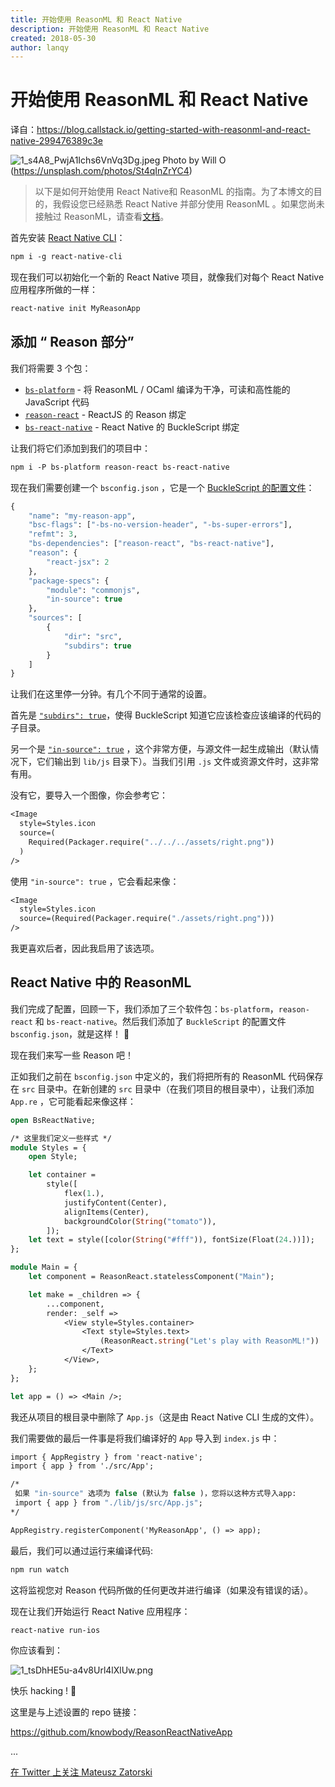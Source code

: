 ```yaml
---
title: 开始使用 ReasonML 和 React Native
description: 开始使用 ReasonML 和 React Native
created: 2018-05-30
author: lanqy
---
```


# 开始使用 ReasonML 和 React Native

译自：https://blog.callstack.io/getting-started-with-reasonml-and-react-native-299476389c3e

![1_s4A8_PwjA1Ichs6VnVq3Dg.jpeg](/images/1_s4A8_PwjA1Ichs6VnVq3Dg.jpeg)
Photo by Will O (https://unsplash.com/photos/St4qInZrYC4)

> 以下是如何开始使用 React Native和 ReasonML 的指南。为了本博文的目的，我假设您已经熟悉 React Native 并部分使用 ReasonML 。如果您尚未接触过 ReasonML，请查看[文档](https://reasonml.github.io/docs/en/global-installation.html)。

首先安装 [React Native CLI](https://facebook.github.io/react-native/docs/getting-started.html)：

```ocaml
npm i -g react-native-cli
```

现在我们可以初始化一个新的 React Native 项目，就像我们对每个 React Native 应用程序所做的一样：

```ocaml
react-native init MyReasonApp
```

## 添加 “ Reason 部分”

我们将需要 3 个包：

- [`bs-platform`](https://bucklescript.github.io/docs/en/what-why.html) - 将 ReasonML / OCaml 编译为干净，可读和高性能的 JavaScript 代码
- [`reason-react`](https://reasonml.github.io/reason-react) - ReactJS 的 Reason 绑定
- [`bs-react-native`](https://github.com/reasonml-community/bs-react-native) - React Native 的 BuckleScript 绑定

让我们将它们添加到我们的项目中：

```ocaml
npm i -P bs-platform reason-react bs-react-native
```

现在我们需要创建一个 `bsconfig.json` ，它是一个 [BuckleScript 的配置文件](https://bucklescript.github.io/docs/en/build-configuration.html)：

```ocaml
{
    "name": "my-reason-app",
    "bsc-flags": ["-bs-no-version-header", "-bs-super-errors"],
    "refmt": 3,
    "bs-dependencies": ["reason-react", "bs-react-native"],
    "reason": {
        "react-jsx": 2
    },
    "package-specs": {
        "module": "commonjs",
        "in-source": true
    },
    "sources": [
        {
            "dir": "src",
            "subdirs": true
        }
    ]
}
```

让我们在这里停一分钟。有几个不同于通常的设置。

首先是 [`"subdirs": true`](https://bucklescript.github.io/docs/en/build-configuration.html#sources)，使得 BuckleScript 知道它应该检查应该编译的代码的子目录。

另一个是 [`"in-source": true`](https://bucklescript.github.io/docs/en/build-configuration.html#package-specs) ，这个非常方便，与源文件一起生成输出（默认情况下，它们输出到 `lib/js` 目录下）。当我们引用 `.js` 文件或资源文件时，这非常有用。

没有它，要导入一个图像，你会参考它：

```ocaml
<Image
  style=Styles.icon
  source=(
    Required(Packager.require("../../../assets/right.png"))
  )
/>
```

使用 `"in-source": true` ，它会看起来像：

```ocaml
<Image
  style=Styles.icon
  source=(Required(Packager.require("./assets/right.png")))
/>
```

我更喜欢后者，因此我启用了该选项。

## React Native 中的 ReasonML

我们完成了配置，回顾一下，我们添加了三个软件包：`bs-platform`，`reason-react` 和 `bs-react-native`。然后我们添加了 `BuckleScript` 的配置文件 `bsconfig.json`，就是这样！ 🎉


现在我们来写一些 Reason 吧！

正如我们之前在 `bsconfig.json` 中定义的，我们将把所有的 ReasonML 代码保存在 `src` 目录中。在新创建的 `src` 目录中（在我们项目的根目录中），让我们添加`App.re` ，它可能看起来像这样：


```ocaml
open BsReactNative;

/* 这里我们定义一些样式 */
module Styles = {
    open Style;

    let container = 
        style([
            flex(1.),
            justifyContent(Center),
            alignItems(Center),
            backgroundColor(String("tomato")),
        ]);
    let text = style([color(String("#fff")), fontSize(Float(24.))]);
};

module Main = {
    let component = ReasonReact.statelessComponent("Main");

    let make = _children => {
        ...component,
        render: _self =>
            <View style=Styles.container>
                <Text style=Styles.text>
                    (ReasonReact.string("Let's play with ReasonML!"))
                </Text>
            </View>,
    };
};

let app = () => <Main />;
```

我还从项目的根目录中删除了 `App.js`（这是由 React Native CLI 生成的文件）。

我们需要做的最后一件事是将我们编译好的 `App` 导入到 `index.js` 中：

```ocaml
import { AppRegistry } from 'react-native';
import { app } from './src/App';

/*
 如果 "in-source" 选项为 false (默认为 false )，您将以这种方式导入app:
 import { app } from "./lib/js/src/App.js";
*/

AppRegistry.registerComponent('MyReasonApp', () => app);
```

最后，我们可以通过运行来编译代码:

```ocaml
npm run watch
```

这将监视您对 Reason 代码所做的任何更改并进行编译（如果没有错误的话）。

现在让我们开始运行 React Native 应用程序：

```ocaml
react-native run-ios
```

你应该看到：

![1_tsDhHE5u-a4v8Url4lXlUw.png](/images/1_tsDhHE5u-a4v8Url4lXlUw.png)

快乐 hacking ! 🎉

这里是与上述设置的 repo 链接：

https://github.com/knowbody/ReasonReactNativeApp

... 

[在 Twitter 上关注 Mateusz Zatorski](https://twitter.com/matzatorski)
